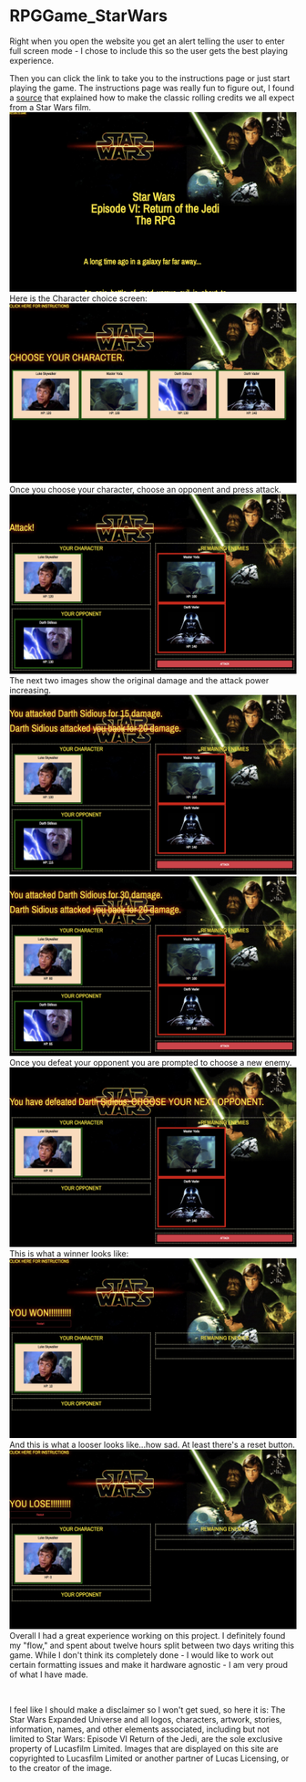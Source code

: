 # RPGGame_StarWars


Right when you open the website you get an alert telling the user to enter full screen mode - I chose to include this so the user gets the best playing experience.

Then you can click the link to take you to the instructions page or just start playing the game. The instructions page was really fun to figure out, I found a <a href="https://www.sitepoint.com/css3-starwars-scrolling-text/">source</a> that explained how to make the classic rolling credits we all expect from a Star Wars film.
<br>
![Instructions Page](./assets/images/Instructions.jpg)
<br>
Here is the Character choice screen:
<br>
![Choose Character Page](./assets/images/chooseCharacter.jpg)
<br>
Once you choose your character, choose an opponent and press attack.
<br>
![Attack](./assets/images/attack.jpg)
<br>
The next two images show the original damage and the attack power increasing.
<br>
![Initial Damage](./assets/images/attackDamage.jpg)
<br>
![AP increases with each attack](./assets/images/attackPowerIncrease.jpg)
<br>
Once you defeat your opponent you are prompted to choose a new enemy.
<br>
![Choose new enemy](./assets/images/DefeatEnemy.jpg)
<br>
This is what a winner looks like:
<br>
![Winner!!](./assets/images/winner.jpg)
<br>
And this is what a looser looks like...how sad. At least there's a reset button.
<br>
![Loser...womp womp](./assets/images/Loser.jpg)
<br>
Overall I had a great experience working on this project. I definitely found my "flow," and spent about twelve hours split between two days writing this game. While I don't think its completely done - I would like to work out certain formatting issues and make it hardware agnostic - I am very proud of what I have made.

<br>

I feel like I should make a disclaimer so I won't get sued, so here it is:
The Star Wars Expanded Universe and all logos, characters, artwork, stories, information, names, and other elements associated, including but not limited to Star Wars: Episode VI Return of the Jedi, are the sole exclusive property of Lucasfilm Limited. Images that are displayed on this site are copyrighted to Lucasfilm Limited or another partner of Lucas Licensing, or to the creator of the image. 